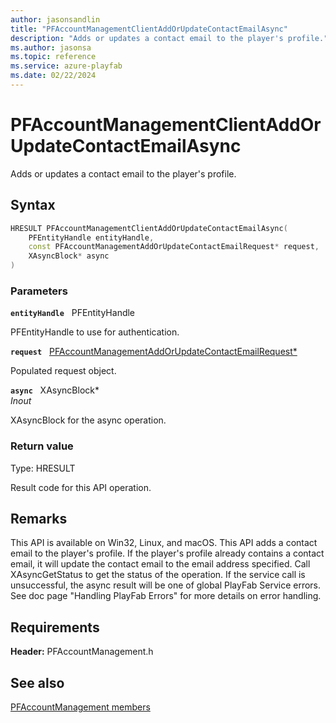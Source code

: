 ```yaml
---
author: jasonsandlin
title: "PFAccountManagementClientAddOrUpdateContactEmailAsync"
description: "Adds or updates a contact email to the player's profile."
ms.author: jasonsa
ms.topic: reference
ms.service: azure-playfab
ms.date: 02/22/2024
---
```


# PFAccountManagementClientAddOrUpdateContactEmailAsync  

Adds or updates a contact email to the player's profile.  

## Syntax  
  
```cpp
HRESULT PFAccountManagementClientAddOrUpdateContactEmailAsync(  
    PFEntityHandle entityHandle,  
    const PFAccountManagementAddOrUpdateContactEmailRequest* request,  
    XAsyncBlock* async  
)  
```  
  
### Parameters  
  
**`entityHandle`** &nbsp; PFEntityHandle  
  
PFEntityHandle to use for authentication.  
  
**`request`** &nbsp; [PFAccountManagementAddOrUpdateContactEmailRequest*](../../pfaccountmanagementtypes/structs/pfaccountmanagementaddorupdatecontactemailrequest.md)  
  
Populated request object.  
  
**`async`** &nbsp; XAsyncBlock*  
*_Inout_*  
  
XAsyncBlock for the async operation.  
  
  
### Return value
Type: HRESULT
  
Result code for this API operation.
  
## Remarks  
  
This API is available on Win32, Linux, and macOS. This API adds a contact email to the player's profile. If the player's profile already contains a contact email, it will update the contact email to the email address specified. Call XAsyncGetStatus to get the status of the operation. If the service call is unsuccessful, the async result will be one of global PlayFab Service errors. See doc page "Handling PlayFab Errors" for more details on error handling.
  
## Requirements  
  
**Header:** PFAccountManagement.h
  
## See also  
[PFAccountManagement members](../pfaccountmanagement_members.md)  

  
  
